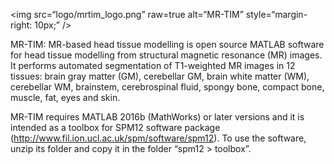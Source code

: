 <img
src=“logo/mrtim_logo.png”
raw=true
alt=“MR-TIM”
style=“margin-right: 10px;”
/>

MR-TIM: MR-based head tissue modelling is open source MATLAB software for head tissue modelling from structural magnetic resonance (MR) images.
It performs automated segmentation of T1-weighted MR images in 12 tissues: brain gray matter (GM), cerebellar GM, brain white matter (WM), cerebellar WM, brainstem, cerebrospinal fluid, spongy bone, compact bone, muscle, fat, eyes and skin.

MR-TIM requires MATLAB 2016b (MathWorks) or later versions and it is intended as a toolbox for SPM12 software package (http://www.fil.ion.ucl.ac.uk/spm/software/spm12).
To use the software, unzip its folder and copy it in the folder “spm12 > toolbox”.

